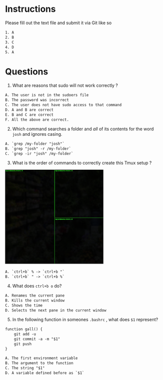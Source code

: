 # Instructions
Please fill out the text file and submit it via Git like so

```
1. A
2. B
3. C
4. D
5. A
```

# Questions
1. What are reasons that sudo will not work correctly ?
```
A. The user is not in the sudoers file
B. The password was incorrect
C. The user does not have sudo access to that command 
D. A and B are correct
E. B and C are correct
F. All the above are correct.
```
2. Which command searches a folder and _all_ of its contents for the word `josh` and ignores casing.
```
A. `grep /my-folder "josh"`
B. `grep "josh" -r /my-folder`
C. `grep -ir "josh" /my-folder`
```
3. What is the order of commands to correctly create this Tmux setup ?

![](../assets/Screen_Shot_2019-06-08_at_7.09.12_PM.png)
```
A. `ctrl+b` % -> `ctrl+b "`
B. `ctrl+b` " -> `ctrl+b %`
```
4. What does `ctrl+b o` do? 
```
A. Renames the current pane
B. Kills the current window
C. Shows the time
D. Selects the next pane in the current window
```
5. In the following function in someones `.bashrc` , what does `$1` represent?
```
function gall() {
    git add -u
    git commit -a -m "$1"
    git push
}
```
```
A. The first environment variable 
B. The argument to the function
C. The string "$1" 
D. A variable defined before as `$1`
```

